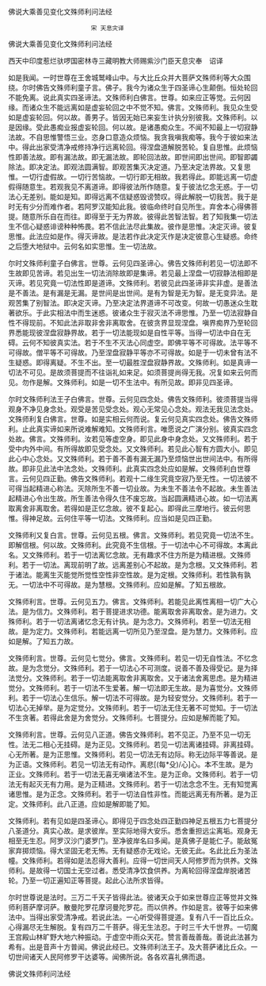   佛说大乘善见变化文殊师利问法经  

                        　　宋 天息灾译  

佛说大乘善见变化文殊师利问法经  

西天中印度惹烂驮啰国密林寺三藏明教大师赐紫沙门臣天息灾奉　诏译  

如是我闻。一时世尊在王舍城鹫峰山中。与大比丘众并大菩萨文殊师利等大众围绕。尔时佛告文殊师利童子言。佛子。我今为诸众生于四圣谛心生颠倒。恒处轮回不能免离。说此真实四圣谛法。文殊师利白佛言。世尊。如来应正等觉。云何因缘。而诸众生不能远离如是虚妄轮回之中不觉不知。佛言。文殊师利。我见众生受如是虚妄轮回。何以故。善男子。皆因无始已来妄生计执分别彼我。文殊师利。以是因缘。受此愚痴业报虚妄轮回。何以故。是诸愚痴众生。不闻不知最上一切寂静法故。不自思惟警悟三业。恣身口意造众烦恼。我贪我嗔我痴等。我今于彼如来法中。得此出家受清净戒修持净行远离轮回。得涅盘道解脱苦轮。复自思惟。此烦恼性即善法故。即有漏法故。即无漏法故。即轮回法故。即世间即出世间。即智即蠲除法。即决定法。即观法圆满智。即观苦集灭决定道。乃至决定法界故。又复思惟。一切行虚假故。一切行苦恼故。一切行即无相故。我若得此。即能远离一切虚假得随意生。若观我见不离道谛。即得彼法所作随意。复于彼法忆念无惑。于一切法心无差别。能如是知。即得远离不信疑惑毁谤赞叹。得此解脱一切我苦。我于是时无有少分而难作者。若阿罗汉能知此我。彼临命终时自见所生。弃舍本心得佛菩提。随意所乐自在而往。即得至于无为界故。彼得此苦智法智。若了知我集一切法生不信心疑惑诽谤种种怖畏。若不信此法尽此集故。彼作是思惟。决定灭谛。彼复思惟。此法应如是作。得灭谛故。是法若作此决定灭作是决定彼意心生疑惑。命终之后堕大地狱中。云何名如实思惟。生一切法故。  

尔时文殊师利童子白佛言。世尊。云何见四圣谛心。佛告文殊师利若见一切法即不生故即见苦谛。若见出生一切法消除故即是集谛。若见最上涅盘一切寂静法相即是灭谛。若见究竟一切法性即是道谛。文殊师利。若彼见此四圣谛非实非虚。是善法是不善法。是有漏是无漏。是世间是出世间。是有为智是无为智。是无变异法。是观苦集了别智法。即决定灭谛。乃至决定法界道谛不可改变。何故一切愚迷众生耽著欲乐。于此实相法中而生迷惑。彼诸众生于寂灭法不谛思惟。乃至一切法寂静自性不得现前。不知此法非取非舍非离取舍。在彼贪界显现涅盘。嗔界痴界乃至轮回界悉能现彼涅盘寂静界故。若于一切法能现如是自性平等。当得一切法中自在无碍。云何不知彼真实法。若于不生不灭法心同虚空。即佛平等不可得故。法平等不可得故。僧平等不可得故。乃至涅盘寂静平等亦不可得故。如是于一切未曾有法不生疑惑。即得离疑。不生不出。至一切最胜涅盘寂静界故。文殊师利。如是真谛一切法不可见。是故须菩提而不往诣礼如来足。如须菩提尚得无我。况复如来云何而见。勿作是解。文殊师利。如是一切不生法中。有所见故。即非见四圣谛。  

尔时文殊师利法王子白佛言。世尊。云何见四念处。佛告文殊师利。彼须菩提当得观身不净见身念处。观受是苦见受念处。观心无常见心念处。观法无我见法念处。文殊师利复白佛言。世尊。如是实相云何而说。复云何见真实四念处。佛告文殊师利。止此真实谛如来所说难解难知。文殊师利言。唯愿说之广演分别。彼真实四念处故。佛言。文殊师利。汝若见等虚空身。即见此身中身念处。又文殊师利。若于受中内外中间。有所得故即见受念处。又文殊师利。若见此心智有方圆大小。即见此心中心念处。又文殊师利。若于善不善有漏无漏乃至烦恼世出世间法中。有所得故。即非见此法中法念处。文殊师利。此真实四念处应如是解。文殊师利白世尊言。云何见四正勤。佛告文殊师利。若观十二缘生究竟空寂乃至无性。一切法彼不可得当起精进心称法。灭除所生不善一切业故。为未生不善法令不起故。未生善法起精进心令出生故。所生善法令得久住不废忘故。当起圆满精进心故。如一切法离取离舍非离取舍。若得如是正忆念故。彼不复起心。即得此三摩地行。彼云何思惟。得神足故。云何住平等一切法。文殊师利。应当如是见四正勤。  

文殊师利又复白言。世尊。云何见五根。佛言。文殊师利。若见究竟一切法不生。即解信根。何以故。文殊师利。此究竟不生信根。于一切法中心不可得故。本离此名。又文殊师利。若于一切法离忆念故。无有趣求不住方所是为精进根。文殊师利。若于一切法。离现前明了故。远离差别心不起故。是为念根。又文殊师利。若于诸法。能离生灭能觉所觉性空性非空性故。是为定根。文殊师利。若性孰有孰无。一切法中不可得故。是为慧根。文殊师利。应如是解。了知五根故。  

文殊师利言。世尊。云何见五力。佛言。文殊师利。若能见此离性离相一切广大心法。是为信力。文殊师利。若于菩提进求功德。能离取舍非离取舍。是为进力。文殊师利。若于一切法离诸忆念无有计执。是为念力。文殊师利。若至一切法无相故。是为定力。文殊师利。若能远离一切所见乃至涅盘。是为慧力。文殊师利。应如是解。了知五力故。  

文殊师利言。世尊。云何见七觉分。佛言。文殊师利。若见一切无自性法。不忆念故。是为念觉分。文殊师利。若于一切法心不可测度。说善不善及得受记。是为择法觉分。文殊师利。若于一切法能离取舍非离取舍。又于诸法舍离思虑。是为精进觉分。文殊师利。若于一切法不生爱著。解一切法即无生故。是为喜觉分。文殊师利。若于一切法心生信乐。解一切法不可得故。是为轻安觉分。文殊师利。若于一切法心无掉举。是为定觉分。文殊师利。若于一切法无住无著不可觉知。于一切法不生贪著。若得此舍是为舍觉分。文殊师利。七菩提分。应如是解而能了知。  

文殊师利言。世尊。云何见八正道。佛告文殊师利。若不见正。乃至不见一切无性。法无二相心无挂碍。是为正见。文殊师利。若见一切法离诸挂碍。非离挂碍。心无所著。是为正思惟。文殊师利。若见一切法无有边际。称无边际平等善说。是为正语。文殊师利。若见一切法无有动作。离悲[(每*殳)/心]心。本不生故。是为正业。文殊师利。若于一切法无喜无嗔诸法不生。是为正命。文殊师利。若于一切法无有起灭无有力用。是为正精进。文殊师利。若于一切法念念不生。无有知觉离诸思惟。是为正念。文殊师利。若于一切法自性非性。而能远离无有所著。是为正定。文殊师利。此八正道。应如是解即能了知。  

文殊师利。若有见如是四圣谛心。即得见于四念处四正勤四神足五根五力七菩提分八圣道分。真实心故。是求彼岸。至实际地得大安乐。悉舍重担远尘离垢。观身无相至无生忍。阿罗汉沙门婆罗门。至净彼岸名曰多闻。是真佛子是能仁子。能敌冤家弃掷烦恼。得大坚固无老无怖。无有疑惑亦无戏论。无彼无此。名此比丘为圣法幢。文殊师利。若得如是法忍得大善利。应得一切世间天人阿修罗而为供养。文殊师利。是故得一切国土无空过者。悉受清净饮食供养。为离轮回得涅盘岸脱诸苦轮。乃至一切正遍知正等菩提。起此心法所求皆得。  

尔时世尊说是法时。三万二千天子皆得此法。彼诸天众于如来世尊应正等觉并文殊师利菩萨摩诃萨。散曼陀罗花摩诃曼陀罗花。而以供养。作如是言。彼等于如来佛法中。当得出家受清净戒。若说此法。一心听受得菩提道。复有八千一百比丘众。心得漏尽无生解脱。复有四万二千菩萨。得无生法忍。于时三千大千世界。一切魔王宫殿山林旷野大地六种振动。于虚空中雨众天花。赞言善哉善哉。善说此法甚为希有。出是音声十方普闻。佛说此经已。文殊师利法王子。及大菩萨诸比丘众。一切世间诸天人民阿修罗干达婆等。闻佛所说。各各欢喜礼佛而退。  

佛说文殊师利问法经  
